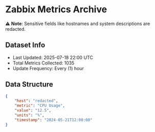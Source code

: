 # Zabbix Metrics Archive

⚠️ **Note**: Sensitive fields like hostnames and system descriptions are redacted.

## Dataset Info
- Last Updated: 2025-07-18 22:00 UTC
- Total Metrics Collected: 1035
- Update Frequency: Every (1) hour

## Data Structure
```json
{
    "host": "redacted",
    "metric": "CPU Usage",
    "value": "12.5",
    "units": "%",
    "timestamp": "2024-05-21T12:00:00"
}
```
